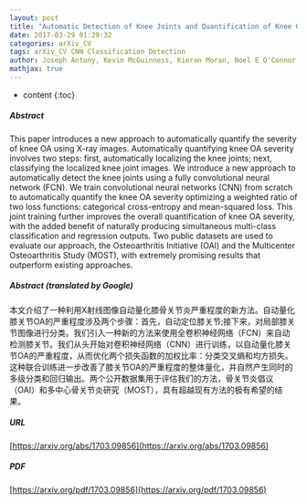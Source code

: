 ```yaml
---
layout: post
title: "Automatic Detection of Knee Joints and Quantification of Knee Osteoarthritis Severity using Convolutional Neural Networks"
date: 2017-03-29 01:29:32
categories: arXiv_CV
tags: arXiv_CV CNN Classification Detection
author: Joseph Antony, Kevin McGuinness, Kieran Moran, Noel E O'Connor
mathjax: true
---
```


* content
{:toc}

##### Abstract
This paper introduces a new approach to automatically quantify the severity of knee OA using X-ray images. Automatically quantifying knee OA severity involves two steps: first, automatically localizing the knee joints; next, classifying the localized knee joint images. We introduce a new approach to automatically detect the knee joints using a fully convolutional neural network (FCN). We train convolutional neural networks (CNN) from scratch to automatically quantify the knee OA severity optimizing a weighted ratio of two loss functions: categorical cross-entropy and mean-squared loss. This joint training further improves the overall quantification of knee OA severity, with the added benefit of naturally producing simultaneous multi-class classification and regression outputs. Two public datasets are used to evaluate our approach, the Osteoarthritis Initiative (OAI) and the Multicenter Osteoarthritis Study (MOST), with extremely promising results that outperform existing approaches.

##### Abstract (translated by Google)
本文介绍了一种利用X射线图像自动量化膝骨关节炎严重程度的新方法。自动量化膝关节OA的严重程度涉及两个步骤：首先，自动定位膝关节;接下来，对局部膝关节图像进行分类。我们引入一种新的方法来使用全卷积神经网络（FCN）来自动检测膝关节。我们从头开始对卷积神经网络（CNN）进行训练，以自动量化膝关节OA的严重程度，从而优化两个损失函数的加权比率：分类交叉熵和均方损失。这种联合训练进一步改善了膝关节OA的严重程度的整体量化，并自然产生同时的多级分类和回归输出。两个公开数据集用于评估我们的方法，骨关节炎倡议（OAI）和多中心骨关节炎研究（MOST），具有超越现有方法的极有希望的结果。

##### URL
[https://arxiv.org/abs/1703.09856](https://arxiv.org/abs/1703.09856)

##### PDF
[https://arxiv.org/pdf/1703.09856](https://arxiv.org/pdf/1703.09856)

